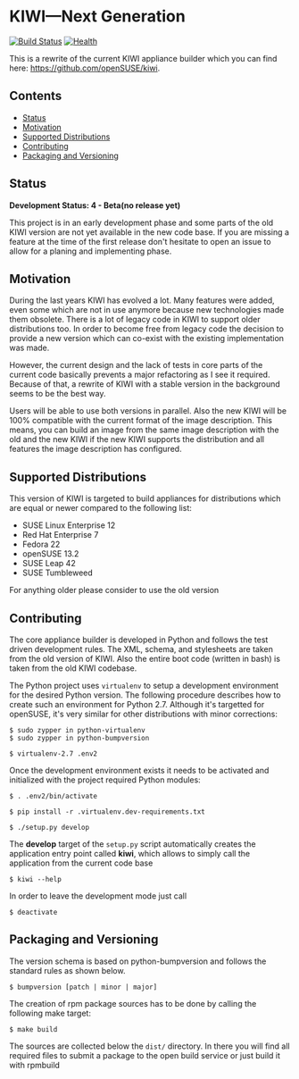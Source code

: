 # KIWI—Next Generation

[![Build Status](https://travis-ci.org/SUSE/kiwi.svg?branch=master)](https://travis-ci.org/SUSE/kiwi)
[![Health](https://landscape.io/github/SUSE/kiwi/master/landscape.svg?style=flat)](https://landscape.io/github/SUSE/kiwi/master)

This is a rewrite of the current KIWI appliance builder which
you can find here: https://github.com/openSUSE/kiwi.

## Contents

  * [Status](#status)
  * [Motivation](#motivation)
  * [Supported Distributions](#supported_distributions)
  * [Contributing](#contributing)
  * [Packaging and Versioning](#packaging_and_versioning)
  
## Status

**Development Status: 4 - Beta(no release yet)**

This project is in an early development phase and some parts
of the old KIWI version are not yet available in the new
code base. If you are missing a feature at the time of the
first release don't hesitate to open an issue to allow for
a planing and implementing phase.

## Motivation

During the last years KIWI has evolved a lot. Many features were
added, even some which are not in use anymore because new technologies
made them obsolete. There is a lot of legacy code in KIWI to support
older distributions too. In order to become free from legacy code
the decision to provide a new version which can co-exist with the
existing implementation was made.

However, the current design and the lack of tests in core parts of the
current code basically prevents a major refactoring as I see it required.
Because of that, a rewrite of KIWI with a stable version in the background
seems to be the best way.

Users will be able to use both versions in parallel. Also the new
KIWI will be 100% compatible with the current format of the image
description. This means, you can build an image from the same image
description with the old and the new KIWI if the new KIWI supports
the distribution and all features the image description has
configured.

## Supported Distributions

This version of KIWI is targeted to build appliances for distributions
which are equal or newer compared to the following list:

* SUSE Linux Enterprise 12
* Red Hat Enterprise 7
* Fedora 22
* openSUSE 13.2
* SUSE Leap 42
* SUSE Tumbleweed

For anything older please consider to use the old version

## Contributing

The core appliance builder is developed in Python and follows the
test driven development rules. The XML, schema, and stylesheets are
taken from the old version of KIWI. Also the entire boot code
(written in bash) is taken from the old KIWI codebase.

The Python project uses `virtualenv` to setup a development
environment for the desired Python version. The following procedure
describes how to create such an environment for Python 2.7. Although
it's targetted for openSUSE, it's very similar for other distributions
with minor corrections:

```
$ sudo zypper in python-virtualenv
$ sudo zypper in python-bumpversion

$ virtualenv-2.7 .env2
```

Once the development environment exists it needs to be activated
and initialized with the project required Python modules:

```
$ . .env2/bin/activate

$ pip install -r .virtualenv.dev-requirements.txt

$ ./setup.py develop
```

The __develop__ target of the `setup.py` script automatically creates
the application entry point called __kiwi__, which allows to simply
call the application from the current code base

```
$ kiwi --help
```

In order to leave the development mode just call

```
$ deactivate
```

## Packaging and Versioning

The version schema is based on python-bumpversion and follows the
standard rules as shown below.

```
$ bumpversion [patch | minor | major]
```

The creation of rpm package sources has to be done by calling
the following make target:

```
$ make build
```

The sources are collected below the `dist/` directory. In there you
will find all required files to submit a package to the open build
service or just build it with rpmbuild
